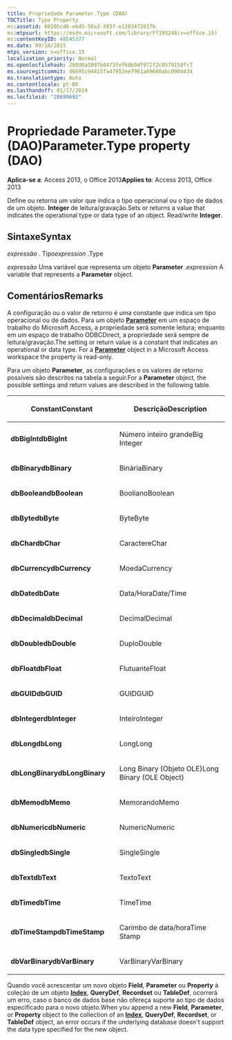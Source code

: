 ```yaml
---
title: Propriedade Parameter.Type (DAO)
TOCTitle: Type Property
ms:assetid: 68205cd6-eb45-56a3-593f-e1203472037b
ms:mtpsurl: https://msdn.microsoft.com/library/Ff195248(v=office.15)
ms:contentKeyID: 48545377
ms.date: 09/18/2015
mtps_version: v=office.15
localization_priority: Normal
ms.openlocfilehash: 208d0a5097b8473fef60b94f972f2c8579150fc7
ms.sourcegitcommit: d6695c94415fa47952ee7961a69660abc0904434
ms.translationtype: Auto
ms.contentlocale: pt-BR
ms.lasthandoff: 01/17/2019
ms.locfileid: "28699692"
---
```

# <a name="parametertype-property-dao"></a><span data-ttu-id="0ae2b-102">Propriedade Parameter.Type (DAO)</span><span class="sxs-lookup"><span data-stu-id="0ae2b-102">Parameter.Type property (DAO)</span></span>


<span data-ttu-id="0ae2b-103">**Aplica-se a**: Access 2013, o Office 2013</span><span class="sxs-lookup"><span data-stu-id="0ae2b-103">**Applies to**: Access 2013, Office 2013</span></span>

<span data-ttu-id="0ae2b-p101">Define ou retorna um valor que indica o tipo operacional ou o tipo de dados de um objeto. **Integer** de leitura/gravação.</span><span class="sxs-lookup"><span data-stu-id="0ae2b-p101">Sets or returns a value that indicates the operational type or data type of an object. Read/write **Integer**.</span></span>

## <a name="syntax"></a><span data-ttu-id="0ae2b-106">Sintaxe</span><span class="sxs-lookup"><span data-stu-id="0ae2b-106">Syntax</span></span>

<span data-ttu-id="0ae2b-107">*expressão* . Tipo</span><span class="sxs-lookup"><span data-stu-id="0ae2b-107">*expression* .Type</span></span>

<span data-ttu-id="0ae2b-108">*expressão* Uma variável que representa um objeto **Parameter** .</span><span class="sxs-lookup"><span data-stu-id="0ae2b-108">*expression* A variable that represents a **Parameter** object.</span></span>

## <a name="remarks"></a><span data-ttu-id="0ae2b-109">Comentários</span><span class="sxs-lookup"><span data-stu-id="0ae2b-109">Remarks</span></span>

<span data-ttu-id="0ae2b-p102">A configuração ou o valor de retorno é uma constante que indica um tipo operacional ou de dados. Para um objeto **[Parameter](parameter-object-dao.md)** em um espaço de trabalho do Microsoft Access, a propriedade será somente leitura; enquanto em um espaço de trabalho ODBCDirect, a propriedade será sempre de leitura/gravação.</span><span class="sxs-lookup"><span data-stu-id="0ae2b-p102">The setting or return value is a constant that indicates an operational or data type. For a **[Parameter](parameter-object-dao.md)** object in a Microsoft Access workspace the property is read-only.</span></span>

<span data-ttu-id="0ae2b-112">Para um objeto **Parameter**, as configurações e os valores de retorno possíveis são descritos na tabela a seguir.</span><span class="sxs-lookup"><span data-stu-id="0ae2b-112">For a **Parameter** object, the possible settings and return values are described in the following table.</span></span>

<table>
<colgroup>
<col style="width: 50%" />
<col style="width: 50%" />
</colgroup>
<thead>
<tr class="header">
<th><p><span data-ttu-id="0ae2b-113">Constant</span><span class="sxs-lookup"><span data-stu-id="0ae2b-113">Constant</span></span></p></th>
<th><p><span data-ttu-id="0ae2b-114">Descrição</span><span class="sxs-lookup"><span data-stu-id="0ae2b-114">Description</span></span></p></th>
</tr>
</thead>
<tbody>
<tr class="odd">
<td><p><span data-ttu-id="0ae2b-115"><strong>dbBigInt</strong></span><span class="sxs-lookup"><span data-stu-id="0ae2b-115"><strong>dbBigInt</strong></span></span></p></td>
<td><p><span data-ttu-id="0ae2b-116">Número inteiro grande</span><span class="sxs-lookup"><span data-stu-id="0ae2b-116">Big Integer</span></span></p></td>
</tr>
<tr class="even">
<td><p><span data-ttu-id="0ae2b-117"><strong>dbBinary</strong></span><span class="sxs-lookup"><span data-stu-id="0ae2b-117"><strong>dbBinary</strong></span></span></p></td>
<td><p><span data-ttu-id="0ae2b-118">Binária</span><span class="sxs-lookup"><span data-stu-id="0ae2b-118">Binary</span></span></p></td>
</tr>
<tr class="odd">
<td><p><span data-ttu-id="0ae2b-119"><strong>dbBoolean</strong></span><span class="sxs-lookup"><span data-stu-id="0ae2b-119"><strong>dbBoolean</strong></span></span></p></td>
<td><p><span data-ttu-id="0ae2b-120">Booliano</span><span class="sxs-lookup"><span data-stu-id="0ae2b-120">Boolean</span></span></p></td>
</tr>
<tr class="even">
<td><p><span data-ttu-id="0ae2b-121"><strong>dbByte</strong></span><span class="sxs-lookup"><span data-stu-id="0ae2b-121"><strong>dbByte</strong></span></span></p></td>
<td><p><span data-ttu-id="0ae2b-122">Byte</span><span class="sxs-lookup"><span data-stu-id="0ae2b-122">Byte</span></span></p></td>
</tr>
<tr class="odd">
<td><p><span data-ttu-id="0ae2b-123"><strong>dbChar</strong></span><span class="sxs-lookup"><span data-stu-id="0ae2b-123"><strong>dbChar</strong></span></span></p></td>
<td><p><span data-ttu-id="0ae2b-124">Caractere</span><span class="sxs-lookup"><span data-stu-id="0ae2b-124">Char</span></span></p></td>
</tr>
<tr class="even">
<td><p><span data-ttu-id="0ae2b-125"><strong>dbCurrency</strong></span><span class="sxs-lookup"><span data-stu-id="0ae2b-125"><strong>dbCurrency</strong></span></span></p></td>
<td><p><span data-ttu-id="0ae2b-126">Moeda</span><span class="sxs-lookup"><span data-stu-id="0ae2b-126">Currency</span></span></p></td>
</tr>
<tr class="odd">
<td><p><span data-ttu-id="0ae2b-127"><strong>dbDate</strong></span><span class="sxs-lookup"><span data-stu-id="0ae2b-127"><strong>dbDate</strong></span></span></p></td>
<td><p><span data-ttu-id="0ae2b-128">Data/Hora</span><span class="sxs-lookup"><span data-stu-id="0ae2b-128">Date/Time</span></span></p></td>
</tr>
<tr class="even">
<td><p><span data-ttu-id="0ae2b-129"><strong>dbDecimal</strong></span><span class="sxs-lookup"><span data-stu-id="0ae2b-129"><strong>dbDecimal</strong></span></span></p></td>
<td><p><span data-ttu-id="0ae2b-130">Decimal</span><span class="sxs-lookup"><span data-stu-id="0ae2b-130">Decimal</span></span></p></td>
</tr>
<tr class="odd">
<td><p><span data-ttu-id="0ae2b-131"><strong>dbDouble</strong></span><span class="sxs-lookup"><span data-stu-id="0ae2b-131"><strong>dbDouble</strong></span></span></p></td>
<td><p><span data-ttu-id="0ae2b-132">Duplo</span><span class="sxs-lookup"><span data-stu-id="0ae2b-132">Double</span></span></p></td>
</tr>
<tr class="even">
<td><p><span data-ttu-id="0ae2b-133"><strong>dbFloat</strong></span><span class="sxs-lookup"><span data-stu-id="0ae2b-133"><strong>dbFloat</strong></span></span></p></td>
<td><p><span data-ttu-id="0ae2b-134">Flutuante</span><span class="sxs-lookup"><span data-stu-id="0ae2b-134">Float</span></span></p></td>
</tr>
<tr class="odd">
<td><p><span data-ttu-id="0ae2b-135"><strong>dbGUID</strong></span><span class="sxs-lookup"><span data-stu-id="0ae2b-135"><strong>dbGUID</strong></span></span></p></td>
<td><p><span data-ttu-id="0ae2b-136">GUID</span><span class="sxs-lookup"><span data-stu-id="0ae2b-136">GUID</span></span></p></td>
</tr>
<tr class="even">
<td><p><span data-ttu-id="0ae2b-137"><strong>dbInteger</strong></span><span class="sxs-lookup"><span data-stu-id="0ae2b-137"><strong>dbInteger</strong></span></span></p></td>
<td><p><span data-ttu-id="0ae2b-138">Inteiro</span><span class="sxs-lookup"><span data-stu-id="0ae2b-138">Integer</span></span></p></td>
</tr>
<tr class="odd">
<td><p><span data-ttu-id="0ae2b-139"><strong>dbLong</strong></span><span class="sxs-lookup"><span data-stu-id="0ae2b-139"><strong>dbLong</strong></span></span></p></td>
<td><p><span data-ttu-id="0ae2b-140">Long</span><span class="sxs-lookup"><span data-stu-id="0ae2b-140">Long</span></span></p></td>
</tr>
<tr class="even">
<td><p><span data-ttu-id="0ae2b-141"><strong>dbLongBinary</strong></span><span class="sxs-lookup"><span data-stu-id="0ae2b-141"><strong>dbLongBinary</strong></span></span></p></td>
<td><p><span data-ttu-id="0ae2b-142">Long Binary (Objeto OLE)</span><span class="sxs-lookup"><span data-stu-id="0ae2b-142">Long Binary (OLE Object)</span></span></p></td>
</tr>
<tr class="odd">
<td><p><span data-ttu-id="0ae2b-143"><strong>dbMemo</strong></span><span class="sxs-lookup"><span data-stu-id="0ae2b-143"><strong>dbMemo</strong></span></span></p></td>
<td><p><span data-ttu-id="0ae2b-144">Memorando</span><span class="sxs-lookup"><span data-stu-id="0ae2b-144">Memo</span></span></p></td>
</tr>
<tr class="even">
<td><p><span data-ttu-id="0ae2b-145"><strong>dbNumeric</strong></span><span class="sxs-lookup"><span data-stu-id="0ae2b-145"><strong>dbNumeric</strong></span></span></p></td>
<td><p><span data-ttu-id="0ae2b-146">Numeric</span><span class="sxs-lookup"><span data-stu-id="0ae2b-146">Numeric</span></span></p></td>
</tr>
<tr class="odd">
<td><p><span data-ttu-id="0ae2b-147"><strong>dbSingle</strong></span><span class="sxs-lookup"><span data-stu-id="0ae2b-147"><strong>dbSingle</strong></span></span></p></td>
<td><p><span data-ttu-id="0ae2b-148">Single</span><span class="sxs-lookup"><span data-stu-id="0ae2b-148">Single</span></span></p></td>
</tr>
<tr class="even">
<td><p><span data-ttu-id="0ae2b-149"><strong>dbText</strong></span><span class="sxs-lookup"><span data-stu-id="0ae2b-149"><strong>dbText</strong></span></span></p></td>
<td><p><span data-ttu-id="0ae2b-150">Texto</span><span class="sxs-lookup"><span data-stu-id="0ae2b-150">Text</span></span></p></td>
</tr>
<tr class="odd">
<td><p><span data-ttu-id="0ae2b-151"><strong>dbTime</strong></span><span class="sxs-lookup"><span data-stu-id="0ae2b-151"><strong>dbTime</strong></span></span></p></td>
<td><p><span data-ttu-id="0ae2b-152">Time</span><span class="sxs-lookup"><span data-stu-id="0ae2b-152">Time</span></span></p></td>
</tr>
<tr class="even">
<td><p><span data-ttu-id="0ae2b-153"><strong>dbTimeStamp</strong></span><span class="sxs-lookup"><span data-stu-id="0ae2b-153"><strong>dbTimeStamp</strong></span></span></p></td>
<td><p><span data-ttu-id="0ae2b-154">Carimbo de data/hora</span><span class="sxs-lookup"><span data-stu-id="0ae2b-154">Time Stamp</span></span></p></td>
</tr>
<tr class="odd">
<td><p><span data-ttu-id="0ae2b-155"><strong>dbVarBinary</strong></span><span class="sxs-lookup"><span data-stu-id="0ae2b-155"><strong>dbVarBinary</strong></span></span></p></td>
<td><p><span data-ttu-id="0ae2b-156">VarBinary</span><span class="sxs-lookup"><span data-stu-id="0ae2b-156">VarBinary</span></span></p></td>
</tr>
</tbody>
</table>


<span data-ttu-id="0ae2b-157">Quando você acrescentar um novo objeto **Field**, **Parameter** ou **Property** à coleção de um objeto **[Index](index-object-dao.md)**, **QueryDef**, **Recordset** ou **TableDef**, ocorrerá um erro, caso o banco de dados base não ofereça suporte ao tipo de dados especificado para o novo objeto.</span><span class="sxs-lookup"><span data-stu-id="0ae2b-157">When you append a new **Field**, **Parameter**, or **Property** object to the collection of an **[Index](index-object-dao.md)**, **QueryDef**, **Recordset**, or **TableDef** object, an error occurs if the underlying database doesn't support the data type specified for the new object.</span></span>

